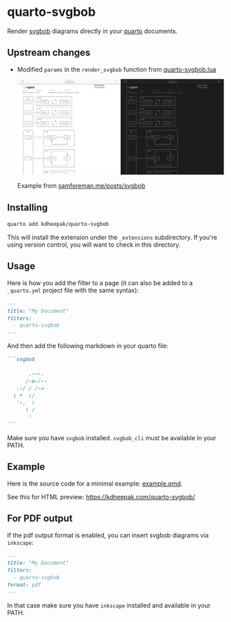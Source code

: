 # quarto-svgbob

Render [svgbob](https://github.com/ivanceras/svgbob) diagrams directly in your [quarto](quarto.org/)
documents.

## Upstream changes

- Modified `params` in the `render_svgbob` function from [quarto-svgbob.lua](_extensions/quarto-svgbob/quarto-svgbob.lua)

  <img alt="light background" src="assets/light.png" width="50%"><img alt="dark background" src="assets/dark.png" width="50%">

  Example from [samforeman.me/posts/svgbob](https://samforeman.me/posts/svgbob)

## Installing

```bash
quarto add kdheepak/quarto-svgbob
```

This will install the extension under the `_extensions` subdirectory. If you're using version
control, you will want to check in this directory.

## Usage

Here is how you add the filter to a page (it can also be added to a `_quarto.yml` project file with
the same syntax):

```markdown
---
title: "My Document"
filters:
  - quarto-svgbob
---
```

And then add the following markdown in your quarto file:

````markdown
```svgbob

       .---.
      /-o-/--
   .-/ / /->
  ( *  \/
   '-.  \
      \ /
       '
```
````

Make sure you have `svgbob` installed. `svgbob_cli` must be available in your PATH.

## Example

Here is the source code for a minimal example: [example.qmd](example.qmd).
 
See this for HTML preview: https://kdheepak.com/quarto-svgbob/


## For PDF output

If the pdf output format is enabled, you can insert svgbob diagrams via `inkscape`:

```markdown
---
title: "My Document"
filters:
  - quarto-svgbob
format: pdf
---
```

In that case make sure you have `inkscape` installed and available in your PATH.
